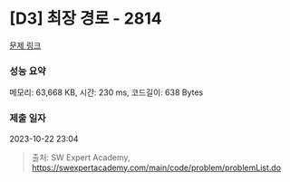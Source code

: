 # [D3] 최장 경로 - 2814 

[문제 링크](https://swexpertacademy.com/main/code/problem/problemDetail.do?contestProbId=AV7GOPPaAeMDFAXB) 

### 성능 요약

메모리: 63,668 KB, 시간: 230 ms, 코드길이: 638 Bytes

### 제출 일자

2023-10-22 23:04



> 출처: SW Expert Academy, https://swexpertacademy.com/main/code/problem/problemList.do
